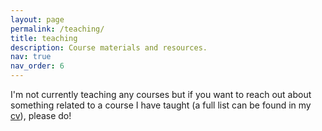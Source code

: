 ```yaml
---
layout: page
permalink: /teaching/
title: teaching
description: Course materials and resources.
nav: true
nav_order: 6
---
```


I'm not currently teaching any courses but if you want to reach out about something related to a course I have taught (a full list can be found in my [cv](/assets/pdf/DJ_CV_2025.pdf)), please do!

<!-- This term (Feb-Apr 2025) I'm teaching ECON2112: Game Theory and Business Strategy. You can find an earlier version of the course outline [here](https://www.unsw.edu.au/course-outlines/course-outline#year=2024&term=Term%203&deliveryMode=In%20Person&deliveryFormat=Standard&teachingPeriod=T3&deliveryLocation=Kensington&courseCode=ECON2112&activityGroupId=1).

We follow the excellent textbook [Game Theory for Applied Economists](https://press.princeton.edu/books/paperback/9780691003955/game-theory-for-applied-economists) by Robert Gibbons. If you own this book and are looking for a backup digital copy, I have found that it never hurts to do a quick Google search for the pdf. For a gentler and much briefer introduction to the subject, I recommend chapters 12-13 of Banerjee's [Intermediate Microeconomics](https://banerjeemicro.com/).

If you have any questions about the course (as a student or otherwise), please feel free to reach out!-->